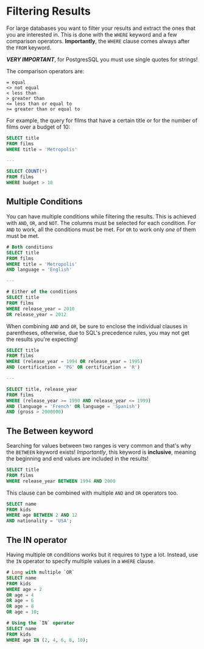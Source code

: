 # Filtering Results

For large databases you want to filter your results and extract the ones that
you are interested in. This is done with the `WHERE` keyword and a few comparison operators. **Importantly**, the `WHERE` clause comes always after the `FROM` keyword.

**_VERY IMPORTANT_**, for PostgresSQL you must use single quotes for strings!

The comparison operators are:

```
= equal
<> not equal
< less than
> greater than
<= less than or equal to
>= greater than or equal to
```

For example, the query for films that have a certain title or for the number of films over a budget of 10:

```SQL
SELECT title
FROM films
WHERE title = 'Metropolis'

---

SELECT COUNT(*)
FROM films
WHERE budget > 10
```

## Multiple Conditions
You can have multiple conditions while filtering the results. This is achieved with `AND`, `OR`, and `NOT`. The columns must be selected for each condition. For `AND` to work, all the conditions must be met. For `OR` to work only _one_ of them must be met.

```SQL
# Both conditions
SELECT title
FROM films
WHERE title = 'Metropolis'
AND language = 'English'

---

# Either of the conditions
SELECT title
FROM films
WHERE release_year = 2010
OR release_year = 2012
```
When combining `AND` and `OR`, be sure to enclose the individual clauses in parentheses, otherwise, due to SQL's precedence rules, you may not get the results you're expecting!

```SQL
SELECT title
FROM films
WHERE (release_year = 1994 OR release_year = 1995)
AND (certification = 'PG' OR certification = 'R')

---

SELECT title, release_year
FROM films
WHERE (release_year >= 1990 AND release_year <= 1999)
AND (language = 'French' OR language = 'Spanish')
AND (gross > 2000000)
```

## The Between keyword

Searching for values between two ranges is very common and that's why the `BETWEEN` keyword exists! _Importantly_, this keyword is **inclusive**, meaning the beginning and end values are included in the results!

```SQL
SELECT title
FROM films
WHERE release_year BETWEEN 1994 AND 2000
```
This clause can be combined with multiple `AND` and `OR` operators too.

```SQL
SELECT name
FROM kids
WHERE age BETWEEN 2 AND 12
AND nationality = 'USA';
```

## The IN operator

Having multiple `OR` conditions works but it requires to type a lot. Instead, use the `IN` operator to  specify multiple values in a `WHERE` clause.

```SQL
# Long with multiple `OR`
SELECT name
FROM kids
WHERE age = 2
OR age = 4
OR age = 6
OR age = 8
OR age = 10;

# Using the `IN` operator
SELECT name
FROM kids
WHERE age IN (2, 4, 6, 8, 10);

```

